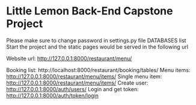 # Little Lemon Back-End Capstone Project

Please make sure to change password in settings.py file DATABASES list
Start the project and the static pages would be served in the following url

Website url: http://127.0.0.1:8000/restaurant/menu/

Booking list: http://localhost:8000/restaurant/booking/tables/
Menu items: http://127.0.0.1:8000/restaurant/menu/items/
Single menu item: http://127.0.0.1:8000/restaurant/menu/items/<id>
Create user: http://127.0.0.1:8000/auth/users/
Login and get token: http://127.0.0.1:8000/auth/token/login
